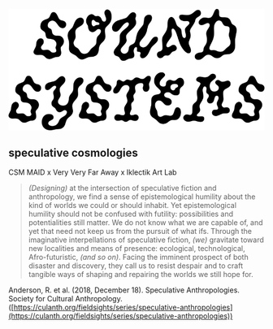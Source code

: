 
![Sound Systems logo](images/soundSysPicnic.png)

<p style="text-align:center;"><h2>speculative cosmologies</h2>


CSM MAID x Very Very Far Away x Iklectik Art Lab


> _(Designing)_ at the intersection of speculative fiction and anthropology, we find a sense of epistemological humility about the kind of worlds we could or should inhabit. Yet epistemological humility should not be confused with futility: possibilities and potentialities still matter. We do not know what we are capable of, and yet that need not keep us from the pursuit of what ifs. Through the imaginative interpellations of speculative fiction, _(we)_ gravitate toward new localities and means of presence: ecological, technological, Afro-futuristic, _(and so on)_. Facing the imminent prospect of both disaster and discovery, they call us to resist despair and to craft tangible ways of shaping and repairing the worlds we still hope for.


Anderson, R. et al. (2018, December 18).  Speculative Anthropologies. Society for Cultural Anthropology. ([https://culanth.org/fieldsights/series/speculative-anthropologies](https://culanth.org/fieldsights/series/speculative-anthropologies))


